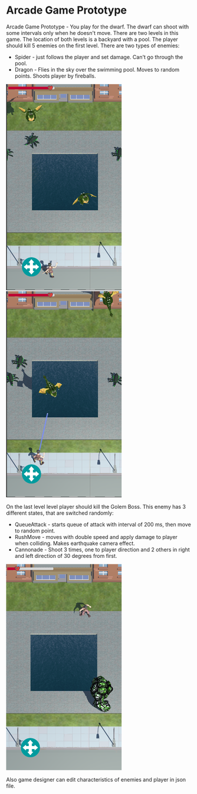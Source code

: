 # Arcade Game Prototype
Arcade Game Prototype - You play for the dwarf. The dwarf can shoot with some intervals only when he doesn't move. There are two levels in this game. The location of both levels is a backyard with a pool. 
The player should kill 5 enemies on the first level. There are two types of enemies:

<ul>
  <li>Spider - just follows the player and set damage. Can't go through the pool.</li>
  <li>Dragon - Flies in the sky over the swimming pool. Moves to random points. Shoots player by fireballs.</li>
</ul>


![plot](Images/Screenshot_2.png)
![plot](Images/Screenshot_3.png)

On the last level level player should kill the Golem Boss. This enemy has 3 different states, that are switched randomly:
<ul>
  <li>QueueAttack  - starts queue of attack with interval of 200 ms, then move to random point.</li>
  <li>RushMove - moves with double speed and apply damage to player when colliding. Makes earthquake camera effect.</li>
  <li>Сannonade - Shoot 3 times, one to player direction and 2 others in right and left direction of 30 degrees from first.</li>
</ul>

![plot](Images/Screenshot_1.png)

Also game designer can edit characteristics of enemies and player in json file.

